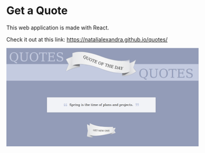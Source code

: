 # Get a Quote

This web application is made with React.

Check it out at this link: https://natalialexandra.github.io/quotes/

![project screenshot](./public/assets/quotes-screenshot.png)


